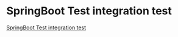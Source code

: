 # SpringBoot Test integration test
[SpringBoot Test integration test](https://aiwithcloud.com/2022/09/15/springboot_test_integration_test/)
